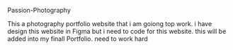 Passion-Photography

This a photography portfolio website that i am goiong top work.
i have design this website in Figma but i need to code for this website.
this will be added into my finall Portfolio.
need to work hard
